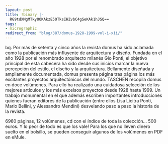 ```yaml
---
layout: post
title: !binary |-
  RG9tdXMgMTkyOOKAkzE5OTksIHZvbC4gSeKAk1hJSQ==
tags:
- micrographic
redirect_from: "blog/387/domus-1928-1999-vol-i-xii/"
---
```

bq. Por más de setenta y cinco años la revista domus ha sido aclamada como la publicación más influyente de arquitectura y diseño. Fundada en el año 1928 por el renombrado arquitecto milanés Gio Ponti, el objetivo principal de esta cabecera ha sido desde sus inicios marcar la nueva percepción del estilo, el diseño y la arquitectura. Bellamente diseñada y ampliamente documentada, domus presenta página tras página los más excitantes proyectos arquitectónicos del mundo. TASCHEN recopila domus en doce volúmenes. Para ello ha realizado una cuidadosa selección de los mejores artículos y los más excelsos proyectos desde 1928 hasta 1999. Un trabajo monumental en el que además escriben importantes introducciones quienes fueran editores de la publicación (entre ellos Lisa Licitra Ponti, Mario Bellini, y Alessandro Mendini) desvelando paso a paso la historia de la revista.

6960 páginas, 12 volúmenes, cd con el índice de toda la colección… 500 euros. Y lo peor de todo es que los vale! Para los que no lleven dinero suelto en el bolsillo, se pueden conseguir algunos de los volúmenes en PDF en eMule.
